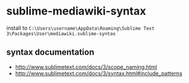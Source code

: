 # sublime-mediawiki-syntax

install to `C:\Users\username\AppData\Roaming\Sublime Text 3\Packages\User\mediawiki.sublime-syntax`

## syntax documentation
* http://www.sublimetext.com/docs/3/scope_naming.html
* http://www.sublimetext.com/docs/3/syntax.html#include_patterns